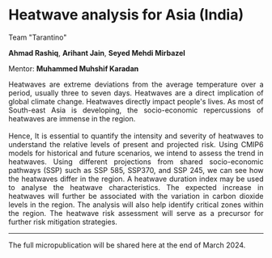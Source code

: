 # Heatwave analysis for Asia (India)

Team "Tarantino"

**Ahmad Rashiq**, **Arihant Jain**, **Seyed Mehdi Mirbazel**

Mentor: **Muhammed Muhshif Karadan**

<div style="text-align: justify">
Heatwaves are extreme deviations from the average temperature over a period, usually three to seven days. Heatwaves are a direct implication of global climate change. Heatwaves directly impact people's lives. As most of South-east Asia is developing, the socio-economic repercussions of heatwaves are immense in the region.
<br>
<br>
Hence, It is essential to quantify the intensity and severity of heatwaves to understand the relative levels of present and projected risk. Using CMIP6 models for historical and future scenarios, we intend to assess the trend in heatwaves. Using different projections from shared socio-economic pathways (SSP) such as SSP 585, SSP370, and SSP 245, we can see how the heatwaves differ in the region. A heatwave duration index may be used to analyse the heatwave characteristics. The expected increase in heatwaves will further be associated with the variation in carbon dioxide levels in the region. The analysis will also help identify critical zones within the region. The heatwave risk assessment will serve as a precursor for further risk mitigation strategies.
</div>

---
The full micropublication will be shared here at the end of March 2024.
